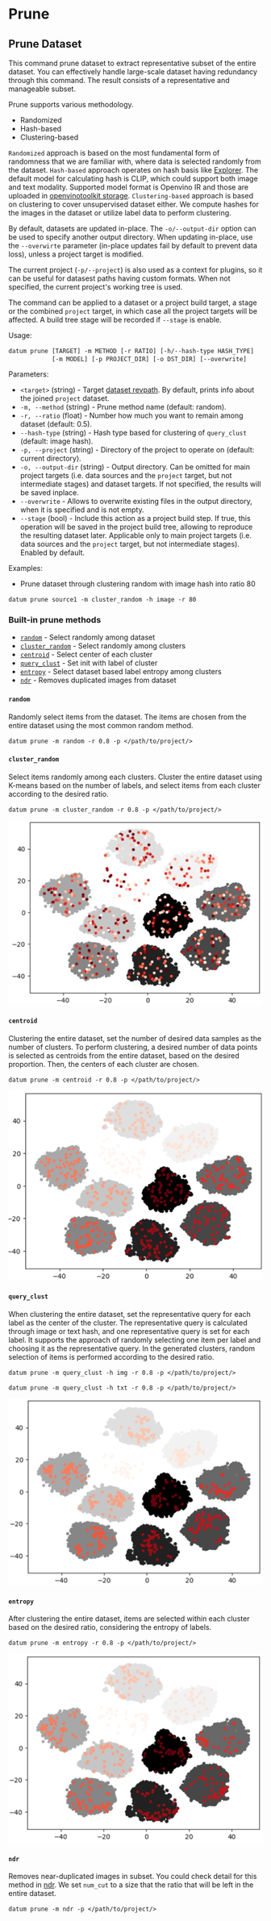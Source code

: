 # Prune

## Prune Dataset

This command prune dataset to extract representative subset of the entire dataset. You can effectively handle large-scale dataset having redundancy through this command. The result consists of a representative and manageable subset.

Prune supports various methodology.
- Randomized
- Hash-based
- Clustering-based

`Randomized` approach is based on the most fundamental form of randomness that we are familiar with, where data is selected randomly from the dataset. `Hash-based` approach operates on hash basis like [Explorer](./explorer.md). The default model for calculating hash is CLIP, which could support both image and text modality. Supported model format is Openvino IR and those are uploaded in [openvinotoolkit storage](https://storage.openvinotoolkit.org/repositories/datumaro/models/). `Clustering-based` approach is based on clustering to cover unsupervised dataset either.  We compute hashes for the images in the dataset or utilize label data to perform clustering.

By default, datasets are updated in-place. The `-o/--output-dir` option can be used to specify another output directory. When updating in-place, use the `--overwirte` parameter (in-place updates fail by default to prevent data loss), unless a project target is modified.

The current project (`-p/--project`) is also used as a context for plugins, so it can be useful for datasest paths having custom formats. When not specified, the current project's working tree is used.

The command can be applied to a dataset or a project build target, a stage or the combined `project` target, in which case all the project targets will be affected. A build tree stage will be recorded if `--stage` is enable.

Usage:
```
datum prune [TARGET] -m METHOD [-r RATIO] [-h/--hash-type HASH_TYPE]
            [-m MODEL] [-p PROJECT_DIR] [-o DST_DIR] [--overwrite]
```

Parameters:
- `<target>` (string) - Target [dataset revpath](../../user-manual/how_to_use_datumaro.md#dataset-path-concepts).
    By default, prints info about the joined `project` dataset.
- `-m, --method` (string) - Prune method name (default: random).
- `-r, --ratio` (float) - Number how much you want to remain among dataset (default: 0.5).
- `--hash-type` (string) - Hash type based for clustering of `query_clust` (default: image hash).
- `-p, --project` (string) - Directory of the project to operate on (default: current directory).
- `-o, --output-dir` (string) - Output directory. Can be omitted for main project targets (i.e. data sources and the `project`  target, but not intermediate stages) and dataset targets. If not specified, the results will be saved inplace.
- `--overwrite` - Allows to overwrite existing files in the output directory, when it is specified and is not empty.
- `--stage` (bool) - Include this action as a project build step.
    If true, this operation will be saved in the project build tree, allowing to reproduce the resulting dataset later.
    Applicable only to main project targets (i.e. data sources and the `project` target, but not intermediate stages). Enabled by default.

Examples:
- Prune dataset through clustering random with image hash into ratio 80
```console
datum prune source1 -m cluster_random -h image -r 80
```

### Built-in prune methods
- [`random`](#random) - Select randomly among dataset
- [`cluster_random`](#cluster_random) - Select randomly among clusters
- [`centroid`](#centroid) - Select center of each cluster
- [`query_clust`](#query_clust) - Set init with label of cluster
- [`entropy`](#entropy) - Select dataset based label entropy among clusters
- [`ndr`](#ndr) - Removes duplicated images from dataset

#### `random`
Randomly select items from the dataset. The items are chosen from the entire dataset using the most common random method.
```console
datum prune -m random -r 0.8 -p </path/to/project/>
```

#### `cluster_random`
Select items randomly among each clusters. Cluster the entire dataset using K-means based on the number of labels, and select items from each cluster according to the desired ratio.
```console
datum prune -m cluster_random -r 0.8 -p </path/to/project/>
```
![cluster_random](../../../../images/cluster_random.png)

#### `centroid`
Clustering the entire dataset, set the number of desired data samples as the number of clusters. To perform clustering, a desired number of data points is selected as centroids from the entire dataset, based on the desired proportion. Then, the centers of each cluster are chosen.

```console
datum prune -m centroid -r 0.8 -p </path/to/project/>
```
![centroid](../../../../images/centroid.png)

#### `query_clust`
When clustering the entire dataset, set the representative query for each label as the center of the cluster. The representative query is calculated through image or text hash, and one representative query is set for each label. It supports the approach of randomly selecting one item per label and choosing it as the representative query. In the generated clusters, random selection of items is performed according to the desired ratio.
```console
datum prune -m query_clust -h img -r 0.8 -p </path/to/project/>
```

```console
datum prune -m query_clust -h txt -r 0.8 -p </path/to/project/>
```
![query_clust](../../../../images/query_clust.png)

#### `entropy`
After clustering the entire dataset, items are selected within each cluster based on the desired ratio, considering the entropy of labels.
```console
datum prune -m entropy -r 0.8 -p </path/to/project/>
```
![entropy](../../../../images/entropy.png)

#### `ndr`
Removes near-duplicated images in subset. You could check detail for this method in [ndr](./transform.md#ndr).
We set `num_cut` to a size that the ratio that will be left in the entire dataset.
```console
datum prune -m ndr -p </path/to/project/>
```
